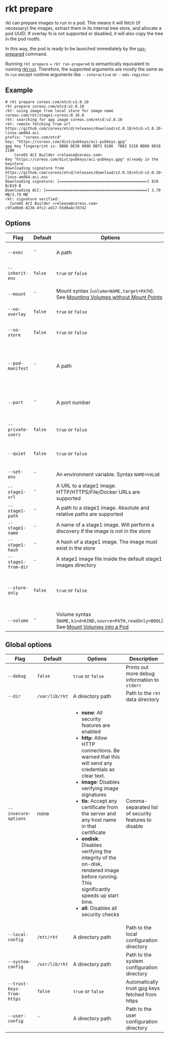 # rkt prepare

rkt can prepare images to run in a pod.
This means it will fetch (if necessary) the images, extract them in its internal tree store, and allocate a pod UUID.
If overlay fs is not supported or disabled, it will also copy the tree in the pod rootfs.

In this way, the pod is ready to be launched immediately by the [run-prepared](run-prepared.md) command.

Running `rkt prepare` + `rkt run-prepared` is semantically equivalent to running [rkt run](run.md).
Therefore, the supported arguments are mostly the same as in `run` except runtime arguments like `--interactive` or `--mds-register`.

## Example

```
# rkt prepare coreos.com/etcd:v2.0.10
rkt prepare coreos.com/etcd:v2.0.10
rkt: using image from local store for image name coreos.com/rkt/stage1-coreos:0.16.0
rkt: searching for app image coreos.com/etcd:v2.0.10
rkt: remote fetching from url https://github.com/coreos/etcd/releases/download/v2.0.10/etcd-v2.0.10-linux-amd64.aci
prefix: "coreos.com/etcd"
key: "https://coreos.com/dist/pubkeys/aci-pubkeys.gpg"
gpg key fingerprint is: 8B86 DE38 890D DB72 9186  7B02 5210 BD88 8818 2190
	CoreOS ACI Builder <release@coreos.com>
Key "https://coreos.com/dist/pubkeys/aci-pubkeys.gpg" already in the keystore
Downloading signature from https://github.com/coreos/etcd/releases/download/v2.0.10/etcd-v2.0.10-linux-amd64.aci.asc
Downloading signature: [=======================================] 819 B/819 B
Downloading ACI: [=============================================] 3.79 MB/3.79 MB
rkt: signature verified:
  CoreOS ACI Builder <release@coreos.com>
c9fad0e6-8236-4fc2-ad17-55d0a4c7d742
```

## Options

| Flag | Default | Options | Description |
| --- | --- | --- | --- |
| `--exec` |  `` | A path | Override the exec command for the preceding image |
| `--inherit-env` |  `false` | `true` or `false` | Inherit all environment variables not set by apps |
| `--mount` |  `` | Mount syntax (`volume=NAME,target=PATH`). See [Mounting Volumes without Mount Points](run.md#mounting-volumes-without-mount-points) | Mount point binding a volume to a path within an app |
| `--no-overlay` |  `false` | `true` or `false` | Disable overlay filesystem |
| `--no-store` |  `false` | `true` or `false` | Fetch images, ignoring the local store. See [image fetching behavior](../image-fetching-behavior.md) |
| `--pod-manifest` |  `` | A path | The path to the pod manifest. If it's non-empty, then only `--net`, `--no-overlay` and `--interactive` will have effect |
| `--port` |  `` | A port number | Ports to expose on the host (requires [contained network](https://github.com/coreos/rkt/blob/master/Documentation/networking.md#contained-mode)). Syntax: --port=NAME:HOSTPORT |
| `--private-users` |  `false` | `true` or `false` | Run within user namespaces (experimental) |
| `--quiet` |  `false` | `true` or `false` | Supress superfluous output on stdout, print only the UUID on success |
| `--set-env` |  `` | An environment variable. Syntax `NAME=VALUE` | An environment variable to set for apps |
| `--stage1-url` |  `` | A URL to a stage1 image. HTTP/HTTPS/File/Docker URLs are supported | Image to use as stage1 |
| `--stage1-path` |  `` | A path to a stage1 image. Absolute and relative paths are supported | Image to use as stage1 |
| `--stage1-name` |  `` | A name of a stage1 image. Will perform a discovery if the image is not in the store | Image to use as stage1 |
| `--stage1-hash` |  `` | A hash of a stage1 image. The image must exist in the store | Image to use as stage1 |
| `--stage1-from-dir` |  `` | A stage1 image file inside the default stage1 images directory | Image to use as stage1 |
| `--store-only` |  `false` | `true` or `false` | Use only available images in the store (do not discover or download from remote URLs). See [image fetching behavior](../image-fetching-behavior.md) |
| `--volume` |  `` | Volume syntax (`NAME,kind=KIND,source=PATH,readOnly=BOOL`). See [Mount Volumes into a Pod](run.md#mount-volumes-into-a-pod) | Volumes to make available in the pod |

## Global options

| Flag | Default | Options | Description |
| --- | --- | --- | --- |
| `--debug` |  `false` | `true` or `false` | Prints out more debug information to `stderr` |
| `--dir` | `/var/lib/rkt` | A directory path | Path to the `rkt` data directory |
| `--insecure-options` |  none | <ul><li>**none**: All security features are enabled</li><li>**http**: Allow HTTP connections. Be warned that this will send any credentials as clear text.</li><li>**image**: Disables verifying image signatures</li><li>**tls**: Accept any certificate from the server and any host name in that certificate</li><li>**ondisk**: Disables verifying the integrity of the on-disk, rendered image before running. This significantly speeds up start time.</li><li>**all**: Disables all security checks</li></ul>  | Comma-separated list of security features to disable |
| `--local-config` |  `/etc/rkt` | A directory path | Path to the local configuration directory |
| `--system-config` |  `/usr/lib/rkt` | A directory path | Path to the system configuration directory |
| `--trust-keys-from-https` |  `false` | `true` or `false` | Automatically trust gpg keys fetched from https |
| `--user-config` |  `` | A directory path | Path to the user configuration directory |
